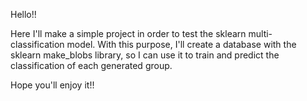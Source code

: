 Hello!!

Here I'll make a simple project in order to test the sklearn multi-classification model. With this purpose, I'll create a database with the sklearn make_blobs library, so I can use it to train and predict the classification of each generated group.

Hope you'll enjoy it!!